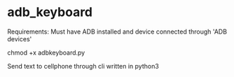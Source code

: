 # adb_keyboard
Requirements:
Must have ADB installed and device connected through 'ADB devices'

chmod +x adbkeyboard.py

Send text to cellphone through cli written in python3

